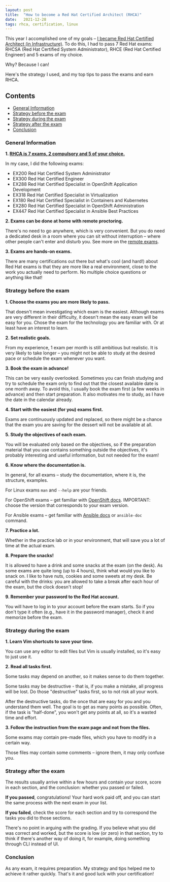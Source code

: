```yaml
---
layout: post
title:  "How to become a Red Hat Certified Architect (RHCA)"
date:   2021-12-28
tags: rhca, certification, linux
---
```


This year I accomplished one of my goals – [I became Red Hat Certified Architect 
(in Infrastructure)][my-rh-certification-id]. To do this, I had to pass 7 Red Hat exams: 
RHCSA (Red Hat Certified System Administrator),
RHCE (Red Hat Certified Engineer) and
5 exams of my choice.

Why? Because I can!

Here's the strategy I used, and my top tips to pass the exams and earn RHCA.

<!--more-->

## Contents
  - [General Information](#general-information)
  - [Strategy before the exam](#strategy-before-the-exam)
  - [Strategy during the exam](#strategy-during-the-exam)
  - [Strategy after the exam](#strategy-after-the-exam)
  - [Conclusion](#conclusion)


### General Information
**1. [RHCA is 7 exams, 2 compulsory and 5 of your choice.][rhca-info]**
   
   In my case, I did the following exams:
   * EX200 Red Hat Certified System Administrator
   * EX300 Red Hat Certified Engineer
   * EX288 Red Hat Certified Specialist in OpenShift Application Development
   * EX318 Red Hat Certified Specialist in Virtualization
   * EX180 Red Hat Certified Specialist in Containers and Kubernetes
   * EX280 Red Hat Certified Specialist in OpenShift Administration
   * EX447 Red Hat Certified Specialist in Ansible Best Practices

     

**2. Exams can be done at home with remote proctoring.**
   
   There's no need to go anywhere, which is very convenient. But you do need a dedicated desk in a
   room where you can sit without interruption – where other people can't enter and disturb you.
   See more on the [remote exams][redhat-remote-exams].
   

**3. Exams are hands-on exams.**
   
   There are many certifications out there but what's cool (and hard!) about Red Hat exams is that 
   they are more like a real environment, close to the work you actually need to perform. No multiple 
   choice questions or anything like that!


### Strategy before the exam
**1. Choose the exams you are more likely to pass.**
    
   That doesn't mean investigating which exam is the easiest. Although exams are very different in
   their difficulty, it doesn't mean the easy exam will be easy for you.
   Chose the exam for the technology you are familiar with. Or at least have an interest to learn.
 
**2. Set realistic goals.**
   
   From my experience, 1 exam per month is still ambitious but realistic. It is very likely to take 
   longer – you might not be able to study at the desired pace or schedule the exam whenever you want.

**3. Book the exam in advance!** 
   
   This can be very easily overlooked. Sometimes you can finish studying and try to schedule 
   the exam only to find out that the closest available date is one month away. 
   To avoid this, I usually book the exam first (a few weeks in advance) and then start preparation. 
   It also motivates me to study, as I have the date in the calendar already.
   
**4. Start with the easiest (for you) exams first.**

   Exams are continuously updated and replaced, so there might be a chance that the exam 
   you are saving for the dessert will not be available at all.
   
**5. Study the objectives of each exam.** 
   
   You will be evaluated only based on the objectives, so if the preparation material that you use 
   contains something outside the objectives, it's probably interesting and useful information, 
   but not needed for the exam!
   
**6. Know where the documentation is.**

   In general, for all exams – study the documentation, where it is, the structure, examples. 

   For Linux exams `man` and `--help` are your friends.

   For OpenShift exams – get familiar with [OpenShift docs][openshift-docs]. IMPORTANT: choose the 
   version that corresponds to your exam version.

   For Ansible exams – get familiar with [Ansible docs][ansible-docs] or `ansible-doc` command.

**7. Practice a lot.** 
   
   Whether in the practice lab or in your environment, that will save you a lot of time
   at the actual exam.

**8. Prepare the snacks!** 

   It is allowed to have a drink and some snacks at the exam (on the desk).
   As some exams are quite long (up to 4 hours), think what would you like to snack on.
   I like to have nuts, cookies and some sweets at my desk. 
   Be careful with the drinks: you are allowed to take a break after each hour of the exam, 
   but the clock doesn't stop!
   
**9. Remember your password to the Red Hat account.** 

   You will have to log in to your account before the exam starts.
   So if you don't type it often (e.g., have it in the
   password manager), check it and memorize before the exam.


### Strategy during the exam
**1. Learn Vim shortcuts to save your time.**

   You can use any editor to edit files but Vim is usually installed,
   so it's easy to just use it.
   
**2. Read all tasks first.** 

   Some tasks may depend on another, so it makes sense to do them together.

   Some tasks may be destructive - that is, if you make a mistake, all progress will be lost. Do those
   "destructive" tasks first, so to not risk all your work.
   
   After the destructive tasks, do the once that are easy for you and you understand them well.
   The goal is to get as many points as possible. Often, if the task is "half-done", you won't get
   any points at all, so it's a wasted time and effort.

**3. Follow the instruction from the exam page and not from the files.**

   Some exams may contain pre-made files, which you have to modify in a certain way.

   Those files may contain some comments – ignore them, it may only confuse you.
   

### Strategy after the exam

The results usually arrive within a few hours and contain your score,
score in each section, and the conclusion: whether you passed or failed.

**If you passed**, congratulations! Your hard work paid off, and you can start the same process
with the next exam in your list.

**If you failed**, check the score for each section and try to correspond the tasks you did to those sections.

There's no point in arguing with the grading. If you believe what you did was correct and worked, but
the score is low (or zero) in that section, try to think if there's another way of doing it, for example,
doing something through CLI instead of UI.

### Conclusion

As any exam, it requires preparation. My strategy and tips helped me to achieve it rather quickly.
That's it and good luck with your certification! 


[my-rh-certification-id]: https://rhtapps.redhat.com/verify?certId=180-267-163
[rhca-info]: https://www.redhat.com/en/services/certification/rhca
[redhat-remote-exams]: https://www.redhat.com/en/services/certification/remote-exams
[openshift-docs]: https://docs.openshift.com/container-platform/4.9/welcome/index.html
[ansible-docs]: https://docs.ansible.com/ansible/latest/index.html
